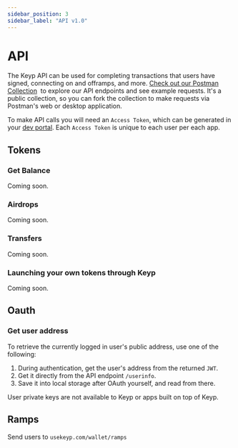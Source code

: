 ```yaml
---
sidebar_position: 3
sidebar_label: "API v1.0"
---
```


# API

The Keyp API can be used for completing transactions that users have signed, connecting on and offramps, and more. 
<a target="_blank" href="https://www.postman.com/speeding-spaceship-663022/workspace/keyp-public-workspace/collection/25667367-e1156fb2-60c3-4a42-b76b-47902a22512e?ctx=documentation">Check out our Postman Collection</a>
&nbsp;to explore our API endpoints and see example requests. It's a public collection, so you can fork the collection to make requests via Postman's web or desktop application.

To make API calls you will need an `Access Token`, which can be generated in your [dev portal](https://dev.UseKeyp.com). Each `Access Token` is unique to each user per each app.

## Tokens

### Get Balance

Coming soon.

### Airdrops

Coming soon.

### Transfers

Coming soon.

### Launching your own tokens through Keyp

Coming soon.

## Oauth

### Get user address

To retrieve the currently logged in user's public address, use one of the following:

1. During authentication, get the user's address from the returned `JWT`.
2. Get it directly from the API endpoint `/userinfo`.
3. Save it into local storage after OAuth yourself, and read from there.

User private keys are not available to Keyp or apps built on top of Keyp.

## Ramps

Send users to `usekeyp.com/wallet/ramps`
